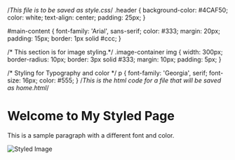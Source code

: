 /*This file is to be saved as style.css*/
.header {
    background-color: #4CAF50;
    color: white;
    text-align: center;
    padding: 25px;
}

#main-content {
    font-family: 'Arial', sans-serif;
    color: #333;
    margin: 20px;
    padding: 15px;
    border: 1px solid #ccc;
}

/* This section is for image styling.*/
.image-container img {
    width: 300px;
    border-radius: 10px;
    border: 3px solid #333;
    margin: 10px;
    padding: 5px;
}

/* Styling for Typography and color */
p {
    font-family: 'Georgia', serif;
    font-size: 16px;
    color: #555;
}
/*This is the html code for a file that will be saved as home.html*/
<!DOCTYPE html>
<html lang="en">
<head>
    <meta charset="UTF-8">
    <meta name="viewport" content="width=device-width, initial-scale=1.0">
    <title>Styled Page</title>
    <link rel="stylesheet" href="style.css">
</head>
<body>
    <div class="header">
        <h1>Welcome to My Styled Page</h1>
    </div>
    <div id="main-content">
        <p>This is a sample paragraph with a different font and color.</p>
    </div>
    <div class="image-container">
        <img src="example1.jpg" alt="Styled Image">
    </div>
</body>
</html>

